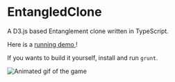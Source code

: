 # EntangledClone
A D3.js based Entanglement clone written in TypeScript.

Here is a [running demo ](http://www.cacodaemon.de/demos/EntangledClone/)!

If you wants to build it yourself, install and run `grunt`.

![Animated gif of the game](http://cacodaemon.de/images/106.gif)
